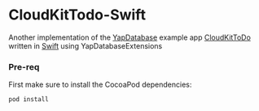 # CloudKitTodo-Swift

Another implementation of the [YapDatabase](https://github.com/yapstudios/YapDatabase) example app [CloudKitToDo](https://github.com/yapstudios/YapDatabase/tree/master/Examples/CloudKitTodo) written in [Swift](https://developer.apple.com/swift/)
using YapDatabaseExtensions

### Pre-req

First make sure to install the CocoaPod dependencies:

`pod install`
